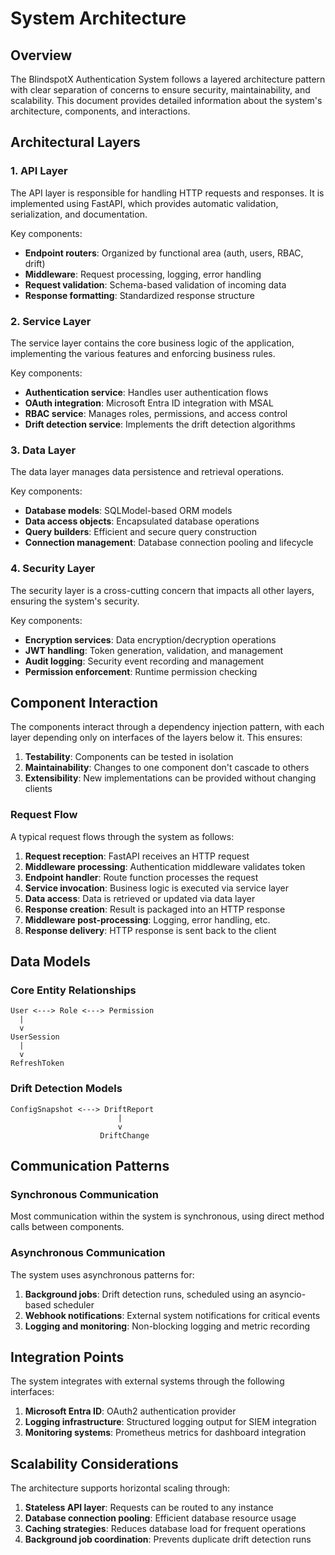 # System Architecture

## Overview

The BlindspotX Authentication System follows a layered architecture pattern with clear separation of concerns to ensure security, maintainability, and scalability. This document provides detailed information about the system's architecture, components, and interactions.

## Architectural Layers

### 1. API Layer

The API layer is responsible for handling HTTP requests and responses. It is implemented using FastAPI, which provides automatic validation, serialization, and documentation.

Key components:
- **Endpoint routers**: Organized by functional area (auth, users, RBAC, drift)
- **Middleware**: Request processing, logging, error handling
- **Request validation**: Schema-based validation of incoming data
- **Response formatting**: Standardized response structure

### 2. Service Layer

The service layer contains the core business logic of the application, implementing the various features and enforcing business rules.

Key components:
- **Authentication service**: Handles user authentication flows
- **OAuth integration**: Microsoft Entra ID integration with MSAL
- **RBAC service**: Manages roles, permissions, and access control
- **Drift detection service**: Implements the drift detection algorithms

### 3. Data Layer

The data layer manages data persistence and retrieval operations.

Key components:
- **Database models**: SQLModel-based ORM models
- **Data access objects**: Encapsulated database operations
- **Query builders**: Efficient and secure query construction
- **Connection management**: Database connection pooling and lifecycle

### 4. Security Layer

The security layer is a cross-cutting concern that impacts all other layers, ensuring the system's security.

Key components:
- **Encryption services**: Data encryption/decryption operations
- **JWT handling**: Token generation, validation, and management
- **Audit logging**: Security event recording and management
- **Permission enforcement**: Runtime permission checking

## Component Interaction

The components interact through a dependency injection pattern, with each layer depending only on interfaces of the layers below it. This ensures:

1. **Testability**: Components can be tested in isolation
2. **Maintainability**: Changes to one component don't cascade to others
3. **Extensibility**: New implementations can be provided without changing clients

### Request Flow

A typical request flows through the system as follows:

1. **Request reception**: FastAPI receives an HTTP request
2. **Middleware processing**: Authentication middleware validates token
3. **Endpoint handler**: Route function processes the request
4. **Service invocation**: Business logic is executed via service layer
5. **Data access**: Data is retrieved or updated via data layer
6. **Response creation**: Result is packaged into an HTTP response
7. **Middleware post-processing**: Logging, error handling, etc.
8. **Response delivery**: HTTP response is sent back to the client

## Data Models

### Core Entity Relationships

```
User <---> Role <---> Permission
  |
  v
UserSession
  |
  v
RefreshToken
```

### Drift Detection Models

```
ConfigSnapshot <---> DriftReport
                        |
                        v
                    DriftChange
```

## Communication Patterns

### Synchronous Communication

Most communication within the system is synchronous, using direct method calls between components.

### Asynchronous Communication

The system uses asynchronous patterns for:

1. **Background jobs**: Drift detection runs, scheduled using an asyncio-based scheduler
2. **Webhook notifications**: External system notifications for critical events
3. **Logging and monitoring**: Non-blocking logging and metric recording

## Integration Points

The system integrates with external systems through the following interfaces:

1. **Microsoft Entra ID**: OAuth2 authentication provider
2. **Logging infrastructure**: Structured logging output for SIEM integration
3. **Monitoring systems**: Prometheus metrics for dashboard integration

## Scalability Considerations

The architecture supports horizontal scaling through:

1. **Stateless API layer**: Requests can be routed to any instance
2. **Database connection pooling**: Efficient database resource usage
3. **Caching strategies**: Reduces database load for frequent operations
4. **Background job coordination**: Prevents duplicate drift detection runs

